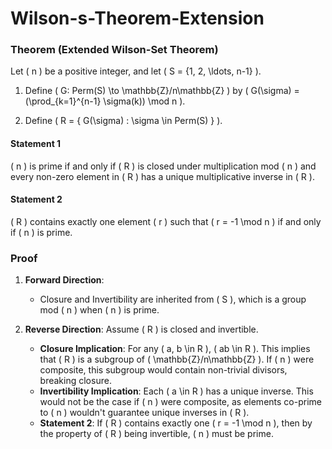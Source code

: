# Wilson-s-Theorem-Extension

### Theorem (Extended Wilson-Set Theorem)

Let \( n \) be a positive integer, and let \( S = \{1, 2, \ldots, n-1\} \).

1. Define \( G: Perm(S) \to \mathbb{Z}/n\mathbb{Z} \) by \( G(\sigma) = (\prod_{k=1}^{n-1} \sigma(k)) \mod n \).

2. Define \( R = \{ G(\sigma) : \sigma \in Perm(S) \} \).

#### Statement 1
\( n \) is prime if and only if \( R \) is closed under multiplication mod \( n \) and every non-zero element in \( R \) has a unique multiplicative inverse in \( R \).

#### Statement 2
\( R \) contains exactly one element \( r \) such that \( r = -1 \mod n \) if and only if \( n \) is prime.

### Proof

1. **Forward Direction**: 
    - Closure and Invertibility are inherited from \( S \), which is a group mod \( n \) when \( n \) is prime.

2. **Reverse Direction**: Assume \( R \) is closed and invertible.
    - **Closure Implication**: For any \( a, b \in R \), \( ab \in R \). This implies that \( R \) is a subgroup of \( \mathbb{Z}/n\mathbb{Z} \). If \( n \) were composite, this subgroup would contain non-trivial divisors, breaking closure.
    - **Invertibility Implication**: Each \( a \in R \) has a unique inverse. This would not be the case if \( n \) were composite, as elements co-prime to \( n \) wouldn't guarantee unique inverses in \( R \).
    - **Statement 2**: If \( R \) contains exactly one \( r = -1 \mod n \), then by the property of \( R \) being invertible, \( n \) must be prime.

